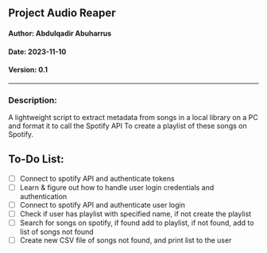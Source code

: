 ## Project Audio Reaper

#### Author: Abdulqadir Abuharrus
#### Date: 2023-11-10
#### Version: 0.1
____
### Description:
A lightweight script to extract metadata from songs in a local library on a PC and format it to call the Spotify API
To create a playlist of these songs on Spotify.




## To-Do List:
- [ ] Connect to spotify API and authenticate tokens 
- [ ] Learn & figure out how to handle user login credentials and authentication
- [ ] Connect to spotify API and authenticate user login
- [ ] Check if user has playlist with specified name, if not create the playlist 
- [ ] Search for songs on spotify, if found add to playlist, if not found, add to list of songs not found 
- [ ] Create new CSV file of songs not found, and print list to the user